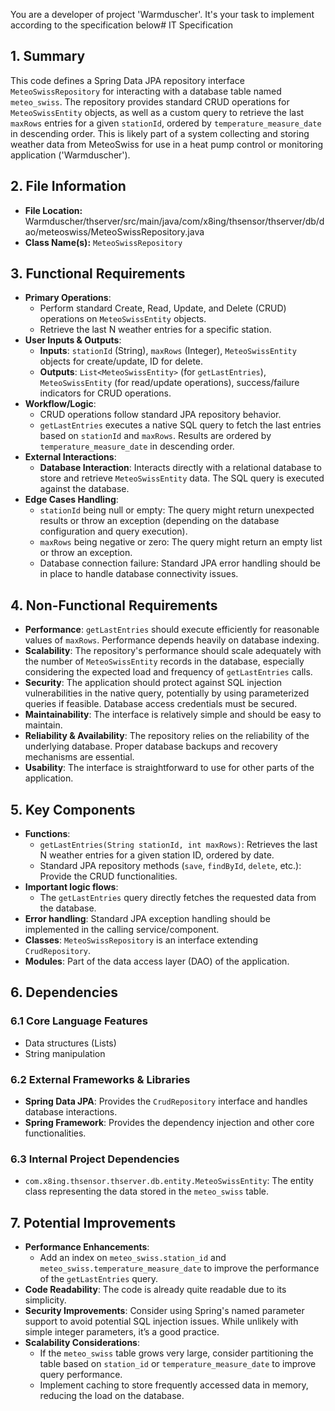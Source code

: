 You are a developer of project 'Warmduscher'. It's your task to implement according to the specification below# IT Specification

## 1. Summary

This code defines a Spring Data JPA repository interface `MeteoSwissRepository` for interacting with a database table named `meteo_swiss`.  The repository provides standard CRUD operations for `MeteoSwissEntity` objects, as well as a custom query to retrieve the last `maxRows` entries for a given `stationId`, ordered by `temperature_measure_date` in descending order. This is likely part of a system collecting and storing weather data from MeteoSwiss for use in a heat pump control or monitoring application ('Warmduscher').

## 2. File Information

- **File Location:** Warmduscher/thserver/src/main/java/com/x8ing/thsensor/thserver/db/dao/meteoswiss/MeteoSwissRepository.java
- **Class Name(s):** `MeteoSwissRepository`

## 3. Functional Requirements

- **Primary Operations**:
    - Perform standard Create, Read, Update, and Delete (CRUD) operations on `MeteoSwissEntity` objects.
    - Retrieve the last N weather entries for a specific station.
- **User Inputs & Outputs**:
    - **Inputs**: `stationId` (String), `maxRows` (Integer), `MeteoSwissEntity` objects for create/update, ID for delete.
    - **Outputs**: `List<MeteoSwissEntity>` (for `getLastEntries`), `MeteoSwissEntity` (for read/update operations), success/failure indicators for CRUD operations.
- **Workflow/Logic**:
    - CRUD operations follow standard JPA repository behavior.
    - `getLastEntries` executes a native SQL query to fetch the last entries based on `stationId` and `maxRows`. Results are ordered by `temperature_measure_date` in descending order.
- **External Interactions**:
    - **Database Interaction**: Interacts directly with a relational database to store and retrieve `MeteoSwissEntity` data. The SQL query is executed against the database.
- **Edge Cases Handling**:
    - `stationId` being null or empty: The query might return unexpected results or throw an exception (depending on the database configuration and query execution).
    - `maxRows` being negative or zero: The query might return an empty list or throw an exception.
    - Database connection failure: Standard JPA error handling should be in place to handle database connectivity issues.

## 4. Non-Functional Requirements

- **Performance**: `getLastEntries` should execute efficiently for reasonable values of `maxRows`. Performance depends heavily on database indexing.
- **Scalability**: The repository's performance should scale adequately with the number of `MeteoSwissEntity` records in the database, especially considering the expected load and frequency of `getLastEntries` calls.
- **Security**:  The application should protect against SQL injection vulnerabilities in the native query, potentially by using parameterized queries if feasible.  Database access credentials must be secured.
- **Maintainability**: The interface is relatively simple and should be easy to maintain.
- **Reliability & Availability**:  The repository relies on the reliability of the underlying database. Proper database backups and recovery mechanisms are essential.
- **Usability**:  The interface is straightforward to use for other parts of the application.

## 5. Key Components

- **Functions**:
    - `getLastEntries(String stationId, int maxRows)`: Retrieves the last N weather entries for a given station ID, ordered by date.
    - Standard JPA repository methods (`save`, `findById`, `delete`, etc.):  Provide the CRUD functionalities.
- **Important logic flows**:
    - The `getLastEntries` query directly fetches the requested data from the database.
- **Error handling**: Standard JPA exception handling should be implemented in the calling service/component.
- **Classes**:  `MeteoSwissRepository` is an interface extending `CrudRepository`.
- **Modules**:  Part of the data access layer (DAO) of the application.

## 6. Dependencies

### 6.1 Core Language Features
- Data structures (Lists)
- String manipulation

### 6.2 External Frameworks & Libraries
- **Spring Data JPA**: Provides the `CrudRepository` interface and handles database interactions.
- **Spring Framework**: Provides the dependency injection and other core functionalities.

### 6.3 Internal Project Dependencies
- `com.x8ing.thsensor.thserver.db.entity.MeteoSwissEntity`:  The entity class representing the data stored in the `meteo_swiss` table.

## 7. Potential Improvements

- **Performance Enhancements**:
    - Add an index on `meteo_swiss.station_id` and `meteo_swiss.temperature_measure_date` to improve the performance of the `getLastEntries` query.
- **Code Readability**:  The code is already quite readable due to its simplicity.
- **Security Improvements**: Consider using Spring's named parameter support to avoid potential SQL injection issues.  While unlikely with simple integer parameters, it’s a good practice.
- **Scalability Considerations**:
    - If the `meteo_swiss` table grows very large, consider partitioning the table based on `station_id` or `temperature_measure_date` to improve query performance.
    - Implement caching to store frequently accessed data in memory, reducing the load on the database.